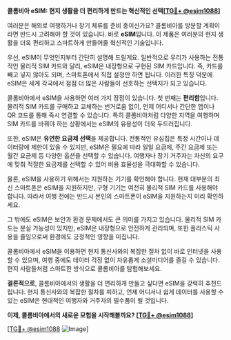 **콜롬비아 eSIM: 현지 생활을 더 편리하게 만드는 혁신적인 선택[[TG💪+ @esim1088](https://t.me/s/esim1088)]**

여러분은 해외로 여행하거나 장기 체류를 준비 중이신가요? 콜롬비아를 방문할 계획이라면 반드시 고려해야 할 것이 있습니다. 바로 **eSIM**입니다. 이 제품은 여러분의 현지 생활을 더욱 편리하고 스마트하게 만들어줄 혁신적인 기술입니다.

우선, eSIM이 무엇인지부터 간단히 설명해 드릴게요. 일반적으로 우리가 사용하는 전통적인 물리적 SIM 카드와 달리, eSIM은 내장형으로 구현된 SIM 카드입니다. 즉, 카드를 빼고 넣지 않아도 되며, 스마트폰에서 직접 설정만 하면 됩니다. 이러한 특징 덕분에 eSIM은 세계 각국에서 점점 더 많은 사람들이 선호하는 선택지가 되고 있습니다.

콜롬비아에서 eSIM을 사용하면 여러 가지 장점이 있습니다. 첫 번째는 **편리함**입니다. 물리적 SIM 카드를 구매하고 교체하는 번거로움 없이, 언제 어디서나 간단한 앱이나 QR 코드를 통해 즉시 연결할 수 있습니다. 특히 콜롬비아처럼 다양한 지역을 여행하며 SIM 카드를 바꿔야 하는 상황에서는 eSIM의 유용성이 더욱 두드러집니다.

또한, eSIM은 **유연한 요금제 선택**을 제공합니다. 전통적인 유심칩은 특정 시간이나 데이터량에 제한이 있을 수 있지만, eSIM은 필요에 따라 일일 요금제, 주간 요금제 또는 월간 요금제 등 다양한 옵션을 선택할 수 있습니다. 여행자나 장기 거주자는 자신의 요구에 맞춰 적절한 요금제를 선택할 수 있어 비용 효율성을 극대화할 수 있습니다.

물론, eSIM을 사용하기 위해서는 지원하는 기기를 확인해야 합니다. 현재 대부분의 최신 스마트폰은 eSIM을 지원하지만, 구형 기기는 여전히 물리적 SIM 카드를 사용해야 합니다. 따라서 여행 전에는 반드시 본인의 스마트폰이 eSIM을 지원하는지 미리 확인하세요.

그 밖에도 eSIM은 보안과 환경 문제에서도 큰 의미를 가지고 있습니다. 물리적 SIM 카드는 분실 가능성이 있지만, eSIM은 내장형으로 안전하게 관리되며, 또한 플라스틱 사용을 줄임으로써 환경에도 긍정적인 영향을 미칩니다.

콜롬비아에서 eSIM을 이용하면 현지 통신사와의 복잡한 절차 없이 바로 인터넷을 사용할 수 있으며, 여행 중에도 데이터 걱정 없이 자유롭게 소셜미디어를 즐길 수 있습니다. 현지 사람들처럼 스마트한 방식으로 콜롬비아를 탐험해보세요.

**결론적으로**, 콜롬비아에서의 생활을 더 편리하게 만들고 싶다면 eSIM을 강력히 추천드립니다. 현지 통신사와의 복잡한 절차를 피하고, 언제 어디서나 쉽게 데이터를 사용할 수 있는 eSIM은 현대적인 여행자와 거주자의 필수품이 될 것입니다.

**이제, 콜롬비아에서의 새로운 모험을 시작해볼까요? [[TG💪+ @esim1088](https://t.me/s/esim1088)]**

[[TG💪+ @esim1088](https://t.me/s/esim1088) ![Image](https://i.postimg.cc/Y0z9fWf4/image.png)]